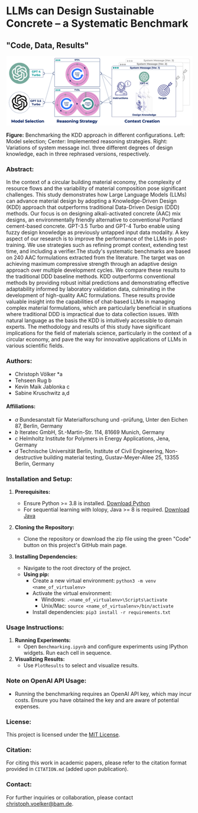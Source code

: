 # LLMs can Design Sustainable Concrete – a Systematic Benchmark
## "Code, Data, Results"
![Figure: Benchmarking LLMs in Different Configurations](images/figure6.png)

**Figure:** Benchmarking the KDD approach in different configurations. Left: Model selection; Center: Implemented reasoning strategies. Right: Variations of system message incl. three different degrees of design knowledge, each in three rephrased versions, respectively.

### Abstract:
In the context of a circular building material economy, the complexity of resource flows and the variability of material composition pose significant challenges. This study demonstrates how Large Language Models (LLMs) can advance material design by adopting a Knowledge-Driven Design (KDD) approach that outperforms traditional Data-Driven Design (DDD) methods. Our focus is on designing alkali-activated concrete (AAC) mix designs, an environmentally friendly alternative to conventional Portland cement-based concrete. GPT-3.5 Turbo and GPT-4 Turbo enable using fuzzy design knowledge as previously untapped input data modality. A key aspect of our research is to improve the performance of the LLMs in post-training. We use strategies such as refining prompt context, extending test time, and including a verifier.The study's systematic benchmarks are based on 240 AAC formulations extracted from the literature. The target was on achieving maximum compressive strength through an adaptive design approach over multiple development cycles. We compare these results to the traditional DDD baseline methods. KDD outperforms conventional methods by providing robust initial predictions and demonstrating effective adaptability informed by laboratory validation data, culminating in the development of high-quality AAC formulations. These results provide valuable insight into the capabilities of chat-based LLMs in managing complex material formulations, which are particularly beneficial in situations where traditional DDD is impractical due to data collection issues.  With natural language as the basis the KDD is intuitively accessible to domain experts.  The methodology and results of this study have significant implications for the field of materials science, particularly in the context of a circular economy, and pave the way for innovative applications of LLMs in various scientific fields.

### Authors:
- Christoph Völker *a
- Tehseen Rug b
- Kevin Maik Jablonka c
- Sabine Kruschwitz a,d

#### Affiliations:
- *a* Bundesanstalt für Materialforschung und -prüfung, Unter den Eichen 87, Berlin, Germany
- *b* Iteratec GmbH, St.-Martin-Str. 114, 81669 Munich, Germany
- *c* Helmholtz Institute for Polymers in Energy Applications, Jena, Germany
- *d* Technische Universität Berlin, Institute of Civil Engineering, Non-destructive building material testing, Gustav-Meyer-Allee 25, 13355 Berlin, Germany

### Installation and Setup:
1. **Prerequisites:**
   - Ensure Python >= 3.8 is installed. [Download Python](https://www.python.org/downloads/)
   - For sequential learning with lolopy, Java >= 8 is required. [Download Java](https://www.java.com/en/download/)

2. **Cloning the Repository:**
   - Clone the repository or download the zip file using the green "Code" button on this project's GitHub main page.

3. **Installing Dependencies:**
   - Navigate to the root directory of the project.
   - **Using pip:**
     - Create a new virtual environment: `python3 -m venv <name_of_virtualenv>`
     - Activate the virtual environment: 
       - Windows: `.<name_of_virtualenv>\Scripts\activate`
       - Unix/Mac: `source <name_of_virtualenv>/bin/activate`
     - Install dependencies: `pip3 install -r requirements.txt`

### Usage Instructions:
1. **Running Experiments:**
   - Open `Benchmarking.ipynb` and configure experiments using IPython widgets. Run each cell in sequence.
2. **Visualizing Results:**
   - Use `PlotResults` to select and visualize results.

### Note on OpenAI API Usage:
- Running the benchmarking requires an OpenAI API key, which may incur costs. Ensure you have obtained the key and are aware of potential expenses.

### License:
This project is licensed under the [MIT License](LICENSE).

### Citation:
For citing this work in academic papers, please refer to the citation format provided in `CITATION.md` (added upon publication).

### Contact:
For further inquiries or collaboration, please contact christoph.voelker@bam.de.


